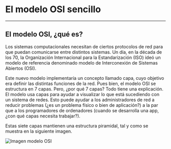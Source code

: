 # El modelo OSI sencillo
<hr>

## El modelo OSI, ¿qué es?

Los sistemas computacionales necesitan de ciertos protocolos de red para que puedan comunicarse entre distintos sistemas. Un día, en la década de los 70, la Organización Internacional para la Estandarización (ISO) ideó un modelo de referencia denominado modelo de Interconexión de Sistemas Abiertos (OSI). 

Este nuevo modelo implementaría un concepto llamado capa, cuyo objetivo era definir las distintas funciones de la red.
Pues bien, el modelo OSI se estructura en 7 capas. Pero, ¿por qué 7 capas? Todo tiene una explicación. El modelo usa capas para ayudar a visualizar lo que está sucediendo con un sistema de redes. Esto puede ayudar a los administradores de red a reducir problemas (¿es un problema físico o bien de aplicación?) a la par que a los programadores de ordenadores (cuando se desarrolla una app, ¿con qué capas necesita trabajar?).

Estas siete capas mantienen una estructura piramidal, tal y como se muestra en la siguiente imagen.


<img src="./img/MODELO OSI.jpg" alt="Imagen modelo OSI">
